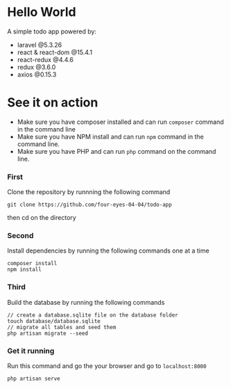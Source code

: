 # Hello World
A simple todo app powered by:
- laravel @5.3.26
- react & react-dom @15.4.1
- react-redux @4.4.6
- redux @3.6.0
- axios @0.15.3

# See it on action
- Make sure you have composer installed and can run `composer` command in the command line
- Make sure you have NPM install and can run `npm` command in the command line.
- Make sure you have PHP and can run `php` command on the command line.

### First
Clone the repository by runnning the following command

```
git clone https://github.com/four-eyes-04-04/todo-app
```

then cd on the directory

### Second
Install dependencies by running the following commands one at a time

```
composer install
npm install
```

### Third
Build the database by running the following commands

```
// create a database.sqlite file on the database folder
touch database/database.sqlite
// migrate all tables and seed them
php artisan migrate --seed
```

### Get it running
Run this command and go the your browser and go to `localhost:8000`

```
php artisan serve
```